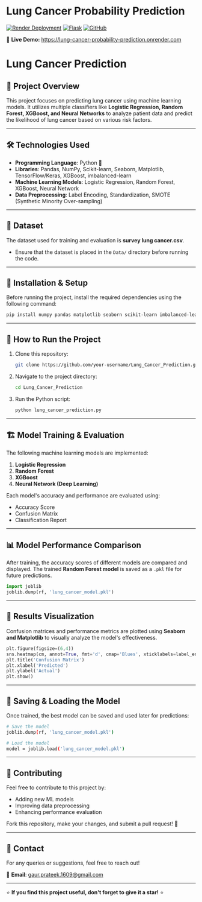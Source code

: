 # Lung Cancer Probability Prediction

[![Render Deployment](https://img.shields.io/badge/Deployed%20on-Render-46a2f1.svg?logo=render)](https://lung-cancer-probability-prediction.onrender.com)
[![Flask](https://img.shields.io/badge/Built%20With-Flask-blue.svg?logo=flask)](https://flask.palletsprojects.com/)
[![GitHub](https://img.shields.io/badge/Open%20Source-GitHub-black.svg?logo=github)](https://github.com/YOUR_USERNAME/YOUR_REPO)

🔗 **Live Demo:** https://lung-cancer-probability-prediction.onrender.com


# Lung Cancer Prediction

## 📌 Project Overview
This project focuses on predicting lung cancer using machine learning models. It utilizes multiple classifiers like **Logistic Regression, Random Forest, XGBoost, and Neural Networks** to analyze patient data and predict the likelihood of lung cancer based on various risk factors.

---

## 🛠️ Technologies Used
- **Programming Language**: Python 🐍
- **Libraries**: Pandas, NumPy, Scikit-learn, Seaborn, Matplotlib, TensorFlow/Keras, XGBoost, imbalanced-learn
- **Machine Learning Models**: Logistic Regression, Random Forest, XGBoost, Neural Network
- **Data Preprocessing**: Label Encoding, Standardization, SMOTE (Synthetic Minority Over-sampling)

---

## 📂 Dataset
The dataset used for training and evaluation is **survey lung cancer.csv**.

- Ensure that the dataset is placed in the `Data/` directory before running the code.

---

## 🔧 Installation & Setup
Before running the project, install the required dependencies using the following command:

```bash
pip install numpy pandas matplotlib seaborn scikit-learn imbalanced-learn xgboost tensorflow keras joblib
```

---

## 🚀 How to Run the Project
1. Clone this repository:
   ```bash
   git clone https://github.com/your-username/Lung_Cancer_Prediction.git
   ```
2. Navigate to the project directory:
   ```bash
   cd Lung_Cancer_Prediction
   ```
3. Run the Python script:
   ```bash
   python lung_cancer_prediction.py
   ```

---

## 🏗️ Model Training & Evaluation
The following machine learning models are implemented:
1. **Logistic Regression**
2. **Random Forest**
3. **XGBoost**
4. **Neural Network (Deep Learning)**

Each model's accuracy and performance are evaluated using:
- Accuracy Score
- Confusion Matrix
- Classification Report

---

## 📊 Model Performance Comparison
After training, the accuracy scores of different models are compared and displayed. The trained **Random Forest model** is saved as a `.pkl` file for future predictions.

```python
import joblib
joblib.dump(rf, 'lung_cancer_model.pkl')
```

---

## 📜 Results Visualization
Confusion matrices and performance metrics are plotted using **Seaborn and Matplotlib** to visually analyze the model's effectiveness.

```python
plt.figure(figsize=(6,4))
sns.heatmap(cm, annot=True, fmt='d', cmap='Blues', xticklabels=label_encoder.classes_, yticklabels=label_encoder.classes_)
plt.title('Confusion Matrix')
plt.xlabel('Predicted')
plt.ylabel('Actual')
plt.show()
```

---

## 💾 Saving & Loading the Model
Once trained, the best model can be saved and used later for predictions:
```bash
# Save the model
joblib.dump(rf, 'lung_cancer_model.pkl')

# Load the model
model = joblib.load('lung_cancer_model.pkl')
```

---

## 🤝 Contributing
Feel free to contribute to this project by:
- Adding new ML models
- Improving data preprocessing
- Enhancing performance evaluation

Fork this repository, make your changes, and submit a pull request! 🎯

---

## 📩 Contact
For any queries or suggestions, feel free to reach out!

📧 **Email**: gaur.prateek.1609@gmail.com  

---

⭐ **If you find this project useful, don't forget to give it a star!** ⭐

